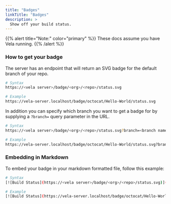 ```yaml
---
title: "Badges"
linkTitle: "Badges"
description: >
  Show off your build status.
---
```


{{% alert title="Note:" color="primary" %}}
These docs assume you have Vela running.
{{% /alert %}}

### How to get your badge

The server has an endpoint that will return an SVG badge for the default branch of your repo.

```sh
# Syntax
https://<vela server>/badge/<org>/<repo>/status.svg

# Example
https://vela-server.localhost/badge/octocat/Hello-World/status.svg
```

In addition you can specify which branch you want to get a badge for by supplying a `?branch=` query parameter in the URL.

```sh
# Syntax
https://<vela server>/badge/<org>/<repo>/status.svg?branch=<branch name>

# Example
https://vela-server.localhost/badge/octocat/Hello-World/status.svg?branch=not_master
```

### Embedding in Markdown

To embed your badge in your markdown formatted file, follow this example:

```sh
# Syntax
[![Build Status](https://<vela server>/badge/<org>/<repo>/status.svg)](https://<vela server>/badge/<org>/<repo>)

# Example
[![Build Status](https://vela-server.localhost/badge/octocat/Hello-World/status.svg)](https://vela-server.localhost/badge/octocat/Hello-World)
```
